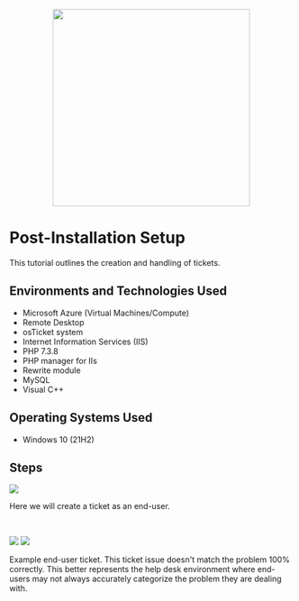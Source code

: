 <p align="center">
<img src="https://github.com/user-attachments/assets/0c9a5058-f465-477c-be11-3de15009f17b" height="350" width="350"
</p>

<h1>Post-Installation Setup</h1>
This tutorial outlines the creation and handling of tickets.<br />


<h2>Environments and Technologies Used</h2>

- Microsoft Azure (Virtual Machines/Compute)
- Remote Desktop
- osTicket system
- Internet Information Services (IIS)
- PHP 7.3.8
- PHP manager for IIs
- Rewrite module
- MySQL
- Visual C++

<h2>Operating Systems Used </h2>

- Windows 10</b> (21H2)

<h2>Steps</h2>

<p>
<img src="https://github.com/user-attachments/assets/704e1d7e-dccb-4491-897a-f3f716f493f6"</p>

<p>Here we will create a ticket as an end-user.</p>
<br />



<p>
<img src="https://github.com/user-attachments/assets/c1130a3d-c852-4ecf-9e31-332ac3722fc1"</p>
<img src="https://github.com/user-attachments/assets/1c909963-eb8a-4978-b059-12f2b0d8a713"</p>

<p>Example end-user ticket. This ticket issue doesn't match the problem 100% correctly. This better represents the help desk environment where end-users may not always accurately categorize the problem they are dealing with.</p>
<br />













































































